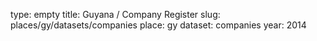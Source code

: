 type: empty
title: Guyana / Company Register
slug: places/gy/datasets/companies
place: gy
dataset: companies
year: 2014
